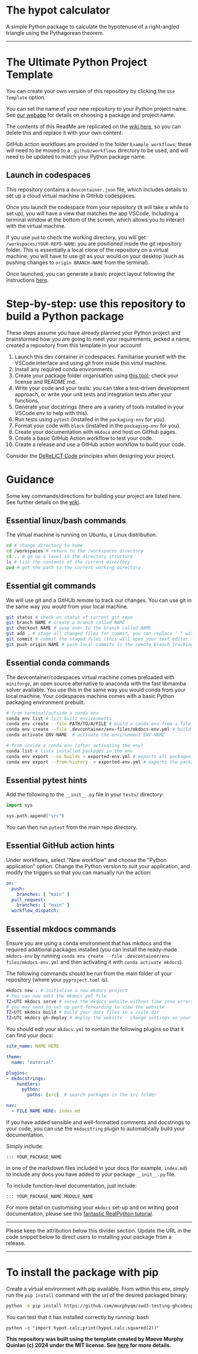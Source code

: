 # The hypot calculator

A simple Python package to calculate the hypotenuse of a right-angled triangle using the Pythagorean theorem.



---
# The Ultimate Python Project Template

You can create your own version of this repository by clicking the `Use Template` option.

You can set the name of your new repository to your Python project name. See [our webapp](https://package-your-python.streamlit.app/) for details on choosing a package and project name.

The contents of this ReadMe are replicated on the [wiki here](https://github.com/murphyqm/python-project-template/wiki/Copy-of-the-ReadMe-file), so you can delete this and replace it with your own content.

GitHub action workflows are provided in the folder `Example workflows`; these will need to be moved to a `.github/workflows` directory to be used, and will need to be updated to match your Python package name.

## Launch in codespaces

This repository contains a `devcontainer.json` file, which includes details to set up a cloud virtual machine in GitHub codespaces.

Once you launch the codespace from your repository (it will take a while to set up), you will have a view that matches the app VSCode, including a terminal
window at the bottom of the screen, which allows you to interact with the virtual machine.

If you use `pwd` to check the working directory, you will get `/workspaces/YOUR-REPO-NAME`: you are positioned inside the git repository folder. This is essentially
a local clone of the repository on a virtual machine; you will have to use git as your would on your desktop (such as pushing changes to `origin BRANCH-NAME` from the terminal).

Once launched, you can generate a basic project layout following the instructions [here](https://package-your-python.streamlit.app/).

# Step-by-step: use this repository to build a Python package

These steps assume you have already planned your Python project and brainstormed how you are going to meet your requirements, picked a name, created a repository from this template in your account!

1. Launch this dev container in codespaces. Familiarise yourself with the VSCode interface and using git from inside this virtul machine.
2. Install any required conda environments.
3. Create your package folder organisation using [this tool](https://package-your-python.streamlit.app/); check your license and README.md.
4. Write your code and your tests: you can take a test-driven development approach, or write your unit tests and integration tests after your functions.
5. Generate your docstrings (there are a variety of tools installed in your VSCode env to help with this).
6. Run tests using `pytest` (installed in the `packaging-env` for you).
7. Format your code with `black`  (installed in the `packaging-env` for you).
8. Create your documentation with `mkdocs` and host on GitHub pages.
9. Create a basic GitHub Action workflow to test your code.
10. Create a release and use a GitHub action workflow to build your code.

Consider the [DeReLiCT Code](https://derelict.streamlit.app/) principles when designing your project.

# Guidance

Some key commands/directions for building your project are listed here. See further details on the [wiki](https://github.com/murphyqm/python-project-template/wiki).

## Essential linux/bash commands

The virtual machine is running on Ubuntu, a Linux distribution.

```bash
cd # change directory to home
cd /workspaces # return to the /workspaces directory
cd .. # go up a level in the directory structure
ls # list the contents of the current directory
pwd # get the path to the current working directory
```

## Essential git commands

We will use git and a GitHUb remote to track our changes. You can use git in the same way you would from your local machine.

```bash
git status # check on status of current git repo
git branch NAME # create a branch called NAME
git checkout NAME # swap over to the branch called NAME
git add . # stage all changed files for commit, you can replace "." with FILE to add a single file called FILE
git commit # commit the staged files (this will open your text editor to create a commit message)
git push origin NAME # push local commits to the remote branch tracking the branch NAME
```

## Essential conda commands

The devcontainer/codespaces virtual machine comes preloaded with `miniforge`, an open source alternative to anaconda with the fast
libmamba solver available. You use this in the same way you would conda from your local machine. Your codespaces machine
comes with a basic Python packaging environment prebuilt.

```bash
# from terminal/outside a conda env
conda env list # list built environments
conda env create --file PATH/TO/A/FILE # build a conda env from a file
conda env create --file .devcontainer/env-files/mkdocs-env.yml # build a conda env from a file
conda activate ENV-NAME  # activate the environment ENV-NAME

# from inside a conda env (after activating the env)
conda list # lists installed packages in the env
conda env export --no-builds > exported-env.yml # exports all packages in the env
conda env export --from-history  > exported-env.yml # exports the packages that were explicitly installed
```
## Essential pytest hints

Add the following to the `__init__.py` file in your `tests/` directory:

```python
import sys

sys.path.append("src")
```

You can then run `pytest` from the main repo directory.

## Essential GitHub action hints

Under workflows, select "New workflow" and choose the "Python application" option. Change the Python version to suit your application, and modify the triggers so that you can manually run the action:

```yaml
on:
  push:
    branches: [ "main" ]
  pull_request:
    branches: [ "main" ]
  workflow_dispatch:
```

## Essential mkdocs commands

Ensure you are using a conda environment that has mkdocs and the required additional packages installed (you can
install the ready-made `mkdocs-env` by running `conda env create --file .devcontainer/env-files/mkdocs-env.yml` and then
activating it with `conda activate mkdocs`).

The following commands should be run from the main folder of your repository (where your `pyproject.toml` is).
```bash
mkdocs new . # initialise a new mkdocs project
# You can now edit the mkdocs yml file
TZ=UTC mkdocs serve # serve the mkdocs website without time zone errors
# you may need to set up port forwarding to view the website
TZ=UTC mkdocs build # build your docs files in a /site dir
TZ=UTC mkdocs gh-deploy # deploy the website - change settings on your gh repo to allow writing by actions
```

You should edit your `mkdocs.yml` to contain the following plugins so that it can find your docs:

```yaml
site_name: NAME HERE

theme:
  name: "material"

plugins:
- mkdocstrings:
    handlers:
      python:
        paths: [src]  # search packages in the src folder

nav:
  - FILE NAME HERE: index.md
```

If you have added sensible and well-formatted comments and docstrings to your code, you can use the `mkdocstring`
plugin to automatically build your documentation.

Simply include:

```
::: YOUR_PACKAGE_NAME
```

in one of the markdown files included in your docs (for example, `index.md`) to include any docs you have added to your package `__init__.py` file.

To include function-level documentation, just include:

```
::: YOUR_PACKAGE_NAME.MODULE_NAME
```
For more detail on customising your `mkdocs` set-up and on writing good documentation, please see this [fantastic RealPython tutorial](https://realpython.com/python-project-documentation-with-mkdocs/).
___

Please keep the attribution below this divider section. Update the URL in the code snippet below to direct users to installing your package from a release.
___

# To install the package with pip

Create a virtual environment with pip available. From within this env, simply run the `pip install` command with the url of the desired packaged binary:

```bash
python -m pip install https://github.com/murphyqm/swd3-testing-ghcodespaces-demo-repo/releases/download/v0.0.1-alpha.2/hypot-0.0.1.tar.gz
```

You can test that it has installed correctly by running:
bash
```
python -c "import hypot.calc;print(hypot.calc.squared(2))"
```

**This repository was built using the template created by Maeve Murphy Quinlan (c) 2024 under the MIT license. See [here](https://package-your-python.streamlit.app/) for more details.**
